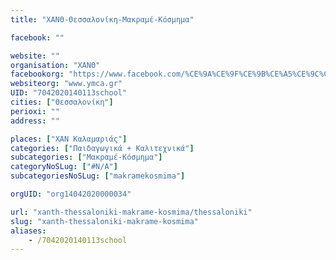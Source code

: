 ```yaml
---
title: "ΧΑΝΘ-Θεσσαλονίκη-Μακραμέ-Κόσμημα"

facebook: ""

website: ""
organisation: "ΧΑΝΘ"
facebookorg: "https://www.facebook.com/%CE%9A%CE%9F%CE%9B%CE%A5%CE%9C%CE%92%CE%97%CE%A4%CE%99%CE%9A%CE%9F-%CE%A7%CE%91%CE%9D%CE%98-158035910891406/"
websiteorg: "www.ymca.gr"
UID: "7042020140113school"
cities: ["Θεσσαλονίκη"]
perioxi: ""
address: ""

places: ["ΧΑΝ Καλαμαριάς"]
categories: ["Παιδαγωγικά + Καλιτεχνικά"]
subcategories: ["Μακραμέ-Κόσμημα"]
categoryNoSLug: ["#N/A"]
subcategoriesNoSLug: ["makramekosmima"]

orgUID: "org14042020000034"

url: "xanth-thessaloniki-makrame-kosmima/thessaloniki"
slug: "xanth-thessaloniki-makrame-kosmima"
aliases:
    - /7042020140113school
---
```





